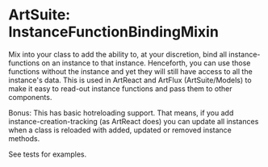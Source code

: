 # ArtSuite: InstanceFunctionBindingMixin

Mix into your class to add the ability to, at your discretion, bind all instance-functions on an instance to that instance. Henceforth, you can use those functions without the instance and yet they will still have access to all the instance's data. This is used in ArtReact and ArtFlux (ArtSuite/Models) to make it easy to read-out instance functions and pass them to other components.

Bonus: This has basic hotreloading support. That means, if you add instance-creation-tracking (as ArtReact does) you can update all instances when a class is reloaded with added, updated or removed instance methods.

See tests for examples.
